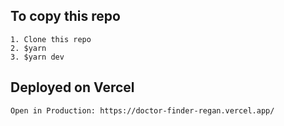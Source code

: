 
## To copy this repo

```
1. Clone this repo
2. $yarn
3. $yarn dev
```

## Deployed on Vercel

```
Open in Production: https://doctor-finder-regan.vercel.app/
```


